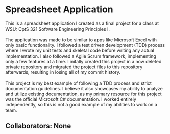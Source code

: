 # Spreadsheet Application<br>
This is a spreadsheet application I created as a final project for a class at WSU: CptS 321 Software Engineering Principles I. <br><br>
The application was made to be similar to apps like Microsoft Excel with only basic functionality. I followed a test driven development (TDD) process where I wrote my unit tests and skeletal code before writing any actual implementation. I also followed a Agile Scrum framework, implementing only a few features at a time. I initally created this project in a now deleted private repository and migrated the project files to this repository afterwards, resulting in losing all of my commit history.<br><br>
This project is my best example of following a TDD process and strict documentation guidelines. I believe it also showcases my ability to analyze and utilize existing documentation, as my primary resource for this project was the official Microsoft C# documentation. I worked entirely independently, so this is not a good example of my abilities to work on a team.
## Collaborators: None
